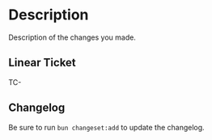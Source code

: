 # Description

Description of the changes you made.

## Linear Ticket

TC-

## Changelog

Be sure to run `bun changeset:add` to update the changelog.